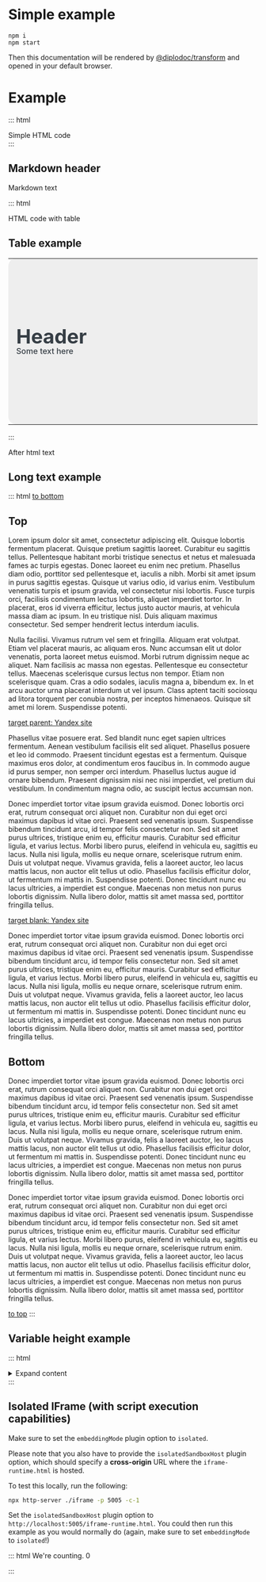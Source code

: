 # Simple example

```
npm i
npm start
```

Then this documentation will be rendered by [@diplodoc/transform](https://github.com/diplodoc-platform/transform) and opened in your default browser.

# Example

::: html
<div>Simple HTML code</div>
:::

## Markdown header
Markdown text

::: html
<div>HTML code with table</div>
<style>
/*****************/
/***  header   ***/
/*****************/
.header {
    background: #EEE;
    border-radius: 16px;
    font-size: 40px;
    line-height: 40px;
    padding:16px;
    box-sizing: border-box;
    color: #363E45;
    height:335px;
}
.text_header { font-size:16px; line-height:120%; font-weight:500; }

</style>

<h2>Table example</h2>
<!----------------->
<!--   header   --->
<!----------------->
<table width="100%">
    <tr>
        <td width="74%" class="header">
            <div style="width:720px">
                <strong>Header</strong>
                <div class="text_header" style="width:520px">Some text here</div>
            </div>
        </td>
        <td width="1%" style="padding-left:6px"></td>
        <td width="25%" style="min-width:300px"></td>
    </tr>
</table>

:::

After html text

## Long text example

::: html
    <a href="#bottom">to bottom</a>
    <h2 id="top">Top</h2>
    <p>Lorem ipsum dolor sit amet, consectetur adipiscing elit. Quisque lobortis fermentum placerat. Quisque pretium sagittis laoreet. Curabitur eu sagittis tellus. Pellentesque habitant morbi tristique senectus et netus et malesuada fames ac turpis egestas. Donec laoreet eu enim nec pretium. Phasellus diam odio, porttitor sed pellentesque et, iaculis a nibh. Morbi sit amet ipsum in purus sagittis egestas. Quisque ut varius odio, id varius enim. Vestibulum venenatis turpis et ipsum gravida, vel consectetur nisi lobortis. Fusce turpis orci, facilisis condimentum lectus lobortis, aliquet imperdiet tortor. In placerat, eros id viverra efficitur, lectus justo auctor mauris, at vehicula massa diam ac ipsum. In eu tristique nisl. Duis aliquam maximus consectetur. Sed semper hendrerit lectus interdum iaculis.</p>
    <p>Nulla facilisi. Vivamus rutrum vel sem et fringilla. Aliquam erat volutpat. Etiam vel placerat mauris, ac aliquam eros. Nunc accumsan elit ut dolor venenatis, porta laoreet metus euismod. Morbi rutrum dignissim neque ac aliquet. Nam facilisis ac massa non egestas. Pellentesque eu consectetur tellus. Maecenas scelerisque cursus lectus non tempor. Etiam non scelerisque quam. Cras a odio sodales, iaculis magna a, bibendum ex. In et arcu auctor urna placerat interdum ut vel ipsum. Class aptent taciti sociosqu ad litora torquent per conubia nostra, per inceptos himenaeos. Quisque sit amet mi lorem. Suspendisse potenti.</p>
    <a href="https://yandex.com">target parent: Yandex site</a>
    <p>Phasellus vitae posuere erat. Sed blandit nunc eget sapien ultrices fermentum. Aenean vestibulum facilisis elit sed aliquet. Phasellus posuere et leo id commodo. Praesent tincidunt egestas est a fermentum. Quisque maximus eros dolor, at condimentum eros faucibus in. In commodo augue id purus semper, non semper orci interdum. Phasellus luctus augue id ornare bibendum. Praesent dignissim nisi nec nisi imperdiet, vel pretium dui vestibulum. In condimentum magna odio, ac suscipit lectus accumsan non.</p>
    <p>Donec imperdiet tortor vitae ipsum gravida euismod. Donec lobortis orci erat, rutrum consequat orci aliquet non. Curabitur non dui eget orci maximus dapibus id vitae orci. Praesent sed venenatis ipsum. Suspendisse bibendum tincidunt arcu, id tempor felis consectetur non. Sed sit amet purus ultrices, tristique enim eu, efficitur mauris. Curabitur sed efficitur ligula, et varius lectus. Morbi libero purus, eleifend in vehicula eu, sagittis eu lacus. Nulla nisi ligula, mollis eu neque ornare, scelerisque rutrum enim. Duis ut volutpat neque. Vivamus gravida, felis a laoreet auctor, leo lacus mattis lacus, non auctor elit tellus ut odio. Phasellus facilisis efficitur dolor, ut fermentum mi mattis in. Suspendisse potenti. Donec tincidunt nunc eu lacus ultricies, a imperdiet est congue. Maecenas non metus non purus lobortis dignissim. Nulla libero dolor, mattis sit amet massa sed, porttitor fringilla tellus.</p>
    <a target="_blank" href="https://yandex.com">target blank: Yandex site</a>
    <p>Donec imperdiet tortor vitae ipsum gravida euismod. Donec lobortis orci erat, rutrum consequat orci aliquet non. Curabitur non dui eget orci maximus dapibus id vitae orci. Praesent sed venenatis ipsum. Suspendisse bibendum tincidunt arcu, id tempor felis consectetur non. Sed sit amet purus ultrices, tristique enim eu, efficitur mauris. Curabitur sed efficitur ligula, et varius lectus. Morbi libero purus, eleifend in vehicula eu, sagittis eu lacus. Nulla nisi ligula, mollis eu neque ornare, scelerisque rutrum enim. Duis ut volutpat neque. Vivamus gravida, felis a laoreet auctor, leo lacus mattis lacus, non auctor elit tellus ut odio. Phasellus facilisis efficitur dolor, ut fermentum mi mattis in. Suspendisse potenti. Donec tincidunt nunc eu lacus ultricies, a imperdiet est congue. Maecenas non metus non purus lobortis dignissim. Nulla libero dolor, mattis sit amet massa sed, porttitor fringilla tellus.</p>
    <h2 id="bottom">Bottom</h2>
    <p>Donec imperdiet tortor vitae ipsum gravida euismod. Donec lobortis orci erat, rutrum consequat orci aliquet non. Curabitur non dui eget orci maximus dapibus id vitae orci. Praesent sed venenatis ipsum. Suspendisse bibendum tincidunt arcu, id tempor felis consectetur non. Sed sit amet purus ultrices, tristique enim eu, efficitur mauris. Curabitur sed efficitur ligula, et varius lectus. Morbi libero purus, eleifend in vehicula eu, sagittis eu lacus. Nulla nisi ligula, mollis eu neque ornare, scelerisque rutrum enim. Duis ut volutpat neque. Vivamus gravida, felis a laoreet auctor, leo lacus mattis lacus, non auctor elit tellus ut odio. Phasellus facilisis efficitur dolor, ut fermentum mi mattis in. Suspendisse potenti. Donec tincidunt nunc eu lacus ultricies, a imperdiet est congue. Maecenas non metus non purus lobortis dignissim. Nulla libero dolor, mattis sit amet massa sed, porttitor fringilla tellus.</p>
    <p>Donec imperdiet tortor vitae ipsum gravida euismod. Donec lobortis orci erat, rutrum consequat orci aliquet non. Curabitur non dui eget orci maximus dapibus id vitae orci. Praesent sed venenatis ipsum. Suspendisse bibendum tincidunt arcu, id tempor felis consectetur non. Sed sit amet purus ultrices, tristique enim eu, efficitur mauris. Curabitur sed efficitur ligula, et varius lectus. Morbi libero purus, eleifend in vehicula eu, sagittis eu lacus. Nulla nisi ligula, mollis eu neque ornare, scelerisque rutrum enim. Duis ut volutpat neque. Vivamus gravida, felis a laoreet auctor, leo lacus mattis lacus, non auctor elit tellus ut odio. Phasellus facilisis efficitur dolor, ut fermentum mi mattis in. Suspendisse potenti. Donec tincidunt nunc eu lacus ultricies, a imperdiet est congue. Maecenas non metus non purus lobortis dignissim. Nulla libero dolor, mattis sit amet massa sed, porttitor fringilla tellus.</p>
    <a href="#top">to top</a>
:::

## Variable height example

::: html
<details>
    <summary>Expand content</summary>
    <ol>
        <li>one</li>
        <li>two</li>
        <li>three</li>
    </ol>
</details>
:::

## Isolated IFrame (with script execution capabilities)

Make sure to set the `embeddingMode` plugin option to `isolated`.

Please note that you also have to provide the `isolatedSandboxHost` plugin option, which should specify a **cross-origin** URL where the `iframe-runtime.html` is hosted.

To test this locally, run the following:

```bash
npx http-server ./iframe -p 5005 -c-1
```

Set the `isolatedSandboxHost` plugin option to `http://localhost:5005/iframe-runtime.html`. You could then run this example as you would normally do (again, make sure to set `embeddingMode` to `isolated`!)

::: html
We're counting. <span id="counter">0</span>

<script>
    const el = document.querySelector('#counter');

    window.setInterval(() => el.textContent = Number(el.textContent) + 1, 1000);
</script>
:::
